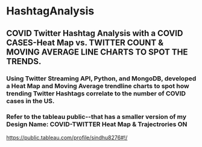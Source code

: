 # HashtagAnalysis
## COVID Twitter Hashtag Analysis with a COVID CASES-Heat Map vs. TWITTER COUNT & MOVING AVERAGE LINE CHARTS TO SPOT THE TRENDS.

### Using Twitter Streaming API, Python, and MongoDB, developed a Heat Map and Moving Average trendline charts to spot how trending Twitter Hashtags correlate to the number of COVID cases in the US.

### Refer to the tableau public--that has a smaller version of my Design Name: COVID-TWITTER Heat Map & Trajectrories ON
https://public.tableau.com/profile/sindhu8276#!/

